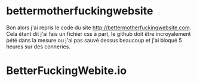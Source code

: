 # bettermotherfuckingwebsite

Bon alors j'ai repris le code du site http://bettermotherfuckingwebsite.com.
Cela étant dit j'ai fais un fichier css à part, le github doit être incroyalement pété
dans la mesure ou j'ai pas sauvé dessus beaucoup et j'ai bloqué 5 heures sur des conneries.
# BetterFuckingWebite.io
